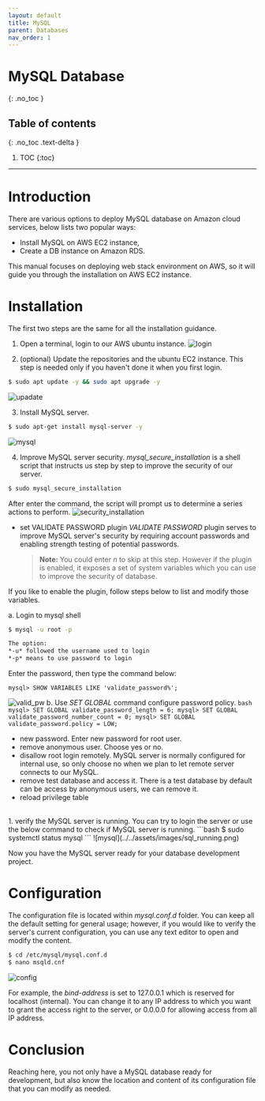 ```yaml
---
layout: default
title: MySQL
parent: Databases
nav_order: 1
---
```


# MySQL Database
{: .no_toc }

## Table of contents
{: .no_toc .text-delta }

1. TOC
{:toc}

---

# Introduction

There are various options to deploy MySQL database on Amazon cloud services, below lists two popular ways:
- Install MySQL on AWS EC2 instance,
- Create a DB instance on Amazon RDS.  
  
This manual focuses on deploying web stack environment on AWS, so it will guide you through the installation on AWS EC2 instance.

# Installation
The first two steps are the same for all the installation guidance.

1. Open a terminal, login to our AWS ubuntu instance.
![login](../../assets/images/login.png)

2. (optional) Update the repositories and the ubuntu EC2 instance.
This step is needed only if you haven't done it when you first login.
```bash
$ sudo apt update -y && sudo apt upgrade -y
```
![upadate](../../assets/images/update.png)

3. Install MySQL server.
```bash
$ sudo apt-get install mysql-server -y
```
![mysql](../../assets/images/install-mysql.png)

4. Improve MySQL server security.
*mysql_secure_installation* is a shell script that instructs us step by step to improve the security of our server.

```bash
$ sudo mysql_secure_installation
```
After enter the command, the script will prompt us to determine a series actions to perform.
![security_installation](../../assets/images/security_installation.png)
- set VALIDATE PASSWORD plugin
    *VALIDATE PASSWORD* plugin serves to improve MySQL server's security by requiring account passwords and enabling strength testing of potential passwords.
    >**Note:** You could enter *n* to skip at this step. However if the plugin is enabled, it exposes a set of system variables which you can use to improve the security of database. 
    
 If you like to enable the plugin, follow steps below to list and modify those variables.  
 
 a. Login to mysql shell
 ```bash
 $ mysql -u root -p
 
 The option:
 *-u* followed the username used to login 
 *-p* means to use password to login  
 ```
 Enter the password, then type the command below:
 ```mysql
 mysql> SHOW VARIABLES LIKE 'validate_password%';
 ``` 
 ![valid_pw](../../assets/images/validate_password.png)
  b. Use *SET GLOBAL* command configure password policy.
        ```bash
        mysql> SET GLOBAL validate_password_length = 6;
        mysql> SET GLOBAL validate_password_number_count = 0;
        mysql> SET GLOBAL validate_password.policy = LOW;
        ```
 - new password.
   Enter new password for root user.
 - remove anonymous user.
   Choose yes or no.
 - disallow root login remotely.
   MySQL server is normally configured for internal use, so only choose no when we plan to let remote server connects to our MySQL.
 - remove test database and access it.
   There is a test database by default can be access by anonymous users, we can remove it.
 - reload privilege table
<br>
1. verify the MySQL server is running.
You can try to login the server or use the below command to check if MySQL server is running.
```bash
$ sudo systemctl status mysql
```
![mysql](../../assets/images/sql_running.png)

Now you have the MySQL server ready for your database development project.

# Configuration
The configuration file is located within *mysql.conf.d* folder. You can keep all the default setting for general usage; however, if you would like to verify the server's current configuration, you can use any text editor to open and modify the content.

```bash
$ cd /etc/mysql/mysql.conf.d
$ nano msqld.cnf
```
![config](../../assets/images/sql_conf_1.png)

For example, the *bind-address* is set to 127.0.0.1 which is reserved for localhost (internal). You can change it to any IP address to which you want to grant the access right to the server, or 0.0.0.0 for allowing access from all IP address.

# Conclusion

Reaching here, you not only have a MySQL database ready for development, but also know the location and content of its configuration file that you can modify as needed.